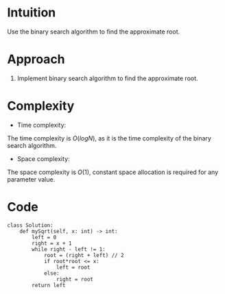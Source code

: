 # Intuition
<!-- Describe your first thoughts on how to solve this problem. -->
Use the binary search algorithm to find the approximate root. 

# Approach
<!-- Describe your approach to solving the problem. -->
1. Implement binary search algorithm to find the approximate root.

# Complexity
- Time complexity:
<!-- Add your time complexity here, e.g. $$O(n)$$ -->
The time complexity is $O(logN)$, as it is the time complexity of the binary search algorithm.

- Space complexity:
<!-- Add your space complexity here, e.g. $$O(n)$$ -->
The space complexity is $O(1)$, constant space allocation is required for any parameter value.

# Code
```
class Solution:
    def mySqrt(self, x: int) -> int:
        left = 0
        right = x + 1
        while right - left != 1:
            root = (right + left) // 2
            if root*root <= x:
                left = root
            else:
                right = root
        return left
```